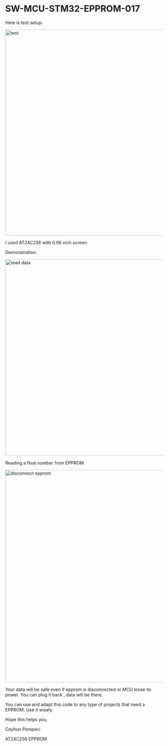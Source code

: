 # SW-MCU-STM32-EPPROM-017

Here is test setup:

<img width="658" alt="test" src="https://github.com/user-attachments/assets/e1548e4f-26a8-41f0-ae34-9979b767eccf">

I used AT24C256 with 0.96 inch screen. 

Demonstration:

<img width="628" alt="read data" src="https://github.com/user-attachments/assets/1114a377-8e76-4648-b210-8be3f5c024f7">

Reading a float number from EPPROM.

<img width="679" alt="disconnect epprom" src="https://github.com/user-attachments/assets/8f55c93d-6c3e-42a1-a033-fba703a0702b">

Your data will be safe even if epprom is disconnected or MCU loose its power. You can plug it back , data will be there.

You can use and adapt this code to any type of projects that need a EPPROM. Use it wisely.

Hope this helps you,

Ceyhun Pempeci

AT24C256 EPPROM

